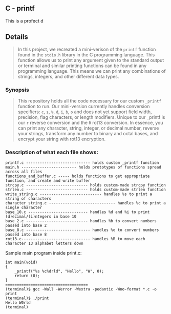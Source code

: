 ## C - printf
This is a profect d

## Details
> In this project, we recreated a mini-verison of the ```printf``` function found in
> the ```stdio.h``` library in the C programming language. This function allows
> us to print any argument given to the standard output or terminal and similar
> printing functions can be found in any programming language. This means we can
> print any combinations of strings, integers, and other different data types.

### Synopsis
> This repository holds all the code necessary for our custom ```_printf```
> function to run. Our mini-version currently handles conversion specifiers:
> ```c```, ```s```, ```%```, ```d```, ```i```, ```b```, ```o``` and does not yet
> support field width, precision, flag characters, or length modifiers. Unique to our _printf is our ```r```
> reverse conversion and the ```R``` rot13 conversion. In essence, you can
> print any character, string, integer, or decimal number, reverse your strings, 
> transform any number to binary and octal bases, and encrypt your string with rot13 encryption. 

### Description of what each file shows:
```
printf.c ---------------------------- holds custom _printf function
main.h ------------------------ holds prototypes of functions spread across all files
functions_and_buffer.c ----- holds functions to get appropriate function, and create and write buffer
strcpy.c --------------------------- holds custom-made strcpy function
strlen.c --------------------------- holds custom-made strlen function
write_string.c --------------------------- handles %s to print a string of characters
character_string.c ----------------------------- handles %c to print a single character
base_10.c -------------------------- handles %d and %i to print (d)ecimal/(i)ntegers in base 10
base_2.c --------------------------- handles %b to convert numbers passed into base 2
base_8.c ---------------------------- handles %o to convert numbers passed into base 8
rot13.c------------------------------ handles %R to move each character 13 alphabet letters down
```

Sample main program inside print.c:
```
int main(void)
{
	_printf("%s %c%drld", "Hello", "W", 0);
	return (0);
}
====================================
(terminal)$ gcc -Wall -Werror -Wextra -pedantic -Wno-format *.c -o print
(terminal)$ ./print
Hello W0rld
(terminal)
```
